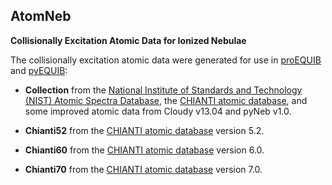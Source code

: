 ## AtomNeb

**Collisionally Excitation Atomic Data for Ionized Nebulae**

The collisionally excitation atomic data were generated for use in [proEQUIB](https://github.com/equib/proEQUIB) and [pyEQUIB](https://github.com/equib/pyEQUIB):

* **Collection** from the [National Institute of Standards and Technology (NIST) Atomic Spectra Database](https://www.nist.gov/pml/atomic-spectra-database), the [CHIANTI atomic database](http://www.chiantidatabase.org/), and some improved atomic data from Cloudy v13.04 and pyNeb v1.0.

* **Chianti52** from the [CHIANTI atomic database](http://www.chiantidatabase.org/) version 5.2.

* **Chianti60** from the [CHIANTI atomic database](http://www.chiantidatabase.org/) version 6.0.

* **Chianti70** from the [CHIANTI atomic database](http://www.chiantidatabase.org/) version 7.0.
